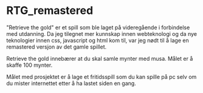 # RTG_remastered
"Retrieve the gold" er et spill som ble laget på videregående i forbindelse med utdanning. Da jeg tilegnet mer kunnskap innen webteknologi og da nye teknologier innen css, javascript og html kom til, var jeg nødt til å lage en remastered versjon av det gamle spillet.

Retrieve the gold innebærer at du skal samle mynter med musa. Målet er å skaffe 100 mynter.

Målet med prosjektet er å lage et fritidsspill som du kan spille på pc selv om du mister internettet etter å ha lastet siden en gang.
